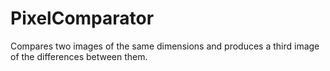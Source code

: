 # PixelComparator
Compares two images of the same dimensions and produces a third image of the differences between them.

